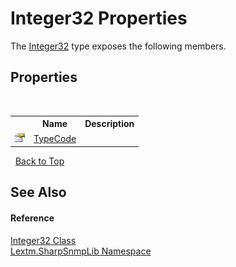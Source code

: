 # Integer32 Properties
 

The <a href="T_Lextm_SharpSnmpLib_Integer32">Integer32</a> type exposes the following members.


## Properties
&nbsp;<table><tr><th></th><th>Name</th><th>Description</th></tr><tr><td>![Public property](media/pubproperty.gif "Public property")</td><td><a href="P_Lextm_SharpSnmpLib_Integer32_TypeCode">TypeCode</a></td><td /></tr></table>&nbsp;
<a href="#integer32-properties">Back to Top</a>

## See Also


#### Reference
<a href="T_Lextm_SharpSnmpLib_Integer32">Integer32 Class</a><br /><a href="N_Lextm_SharpSnmpLib">Lextm.SharpSnmpLib Namespace</a><br />